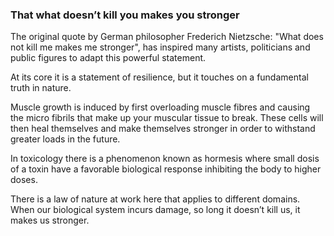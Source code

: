 ### That what doesn’t kill you makes you stronger

The original quote by German philosopher Frederich Nietzsche: "What does not kill me makes me stronger", has inspired many artists, politicians and public figures to adapt this powerful statement.

At its core it is a statement of resilience, but it touches on a fundamental truth in nature. 

Muscle growth is induced by first overloading muscle fibres and causing the micro fibrils that make up your muscular tissue to break. These cells will then heal themselves and make themselves stronger in order to withstand greater loads in the future.

In toxicology there is a phenomenon known as hormesis where small dosis of a toxin have a favorable biological response inhibiting the body to higher doses.

There is a law of nature at work here that applies to different domains. When our biological system incurs damage, so long it doesn’t kill us, it makes us stronger.
